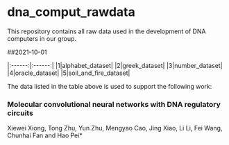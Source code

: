 # dna_comput_rawdata
This repository contains all raw data used in the development of DNA computers in our group. 

##2021-10-01

|:------:|:------:|
|1|alphabet_dataset|
|2|greek_dataset|
|3|number_dataset|
|4|oracle_dataset|
|5|soil_and_fire_dataset|

The data listed in the table above is used to support the following work:
### Molecular convolutional neural networks with DNA regulatory circuits
Xiewei Xiong, Tong Zhu, Yun Zhu, Mengyao Cao, Jing Xiao, Li Li, Fei Wang, Chunhai Fan and Hao Pei*
